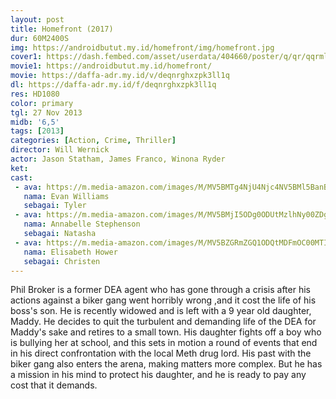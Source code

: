 ```yaml
---
layout: post
title: Homefront (2017)
dur: 60M2400S
img: https://androidbutut.my.id/homefront/img/homefront.jpg
cover1: https://dash.fembed.com/asset/userdata/404660/poster/q/qr/qqrml-ae7pqlwpnd.png?v=1654508295
movie1: https://androidbutut.my.id/homefront/
movie: https://daffa-adr.my.id/v/deqnrghxzpk3ll1q
dl: https://daffa-adr.my.id/f/deqnrghxzpk3ll1q
res: HD1080
color: primary
tgl: 27 Nov 2013
midb: '6,5'
tags: [2013]
categories: [Action, Crime, Thriller]
director: Will Wernick
actor: Jason Statham, James Franco, Winona Ryder
ket: 
cast:
 - ava: https://m.media-amazon.com/images/M/MV5BMTg4NjU4Njc4NV5BMl5BanBnXkFtZTgwMDA5MzM1NTE@._V1_QL75_UX140_CR0,0,140,140_.jpg
   nama: Evan Williams
   sebagai: Tyler
 - ava: https://m.media-amazon.com/images/M/MV5BMjI5ODg0ODUtMzlhNy00ZDgxLTljZTAtMzcxZThjMzhhNWI4XkEyXkFqcGdeQXVyMzY1ODcxNTI@._V1_QL75_UX140_CR0,12,140,140_.jpg
   nama: Annabelle Stephenson
   sebagai: Natasha
 - ava: https://m.media-amazon.com/images/M/MV5BZGRmZGQ1ODQtMDFmOC00MTI4LWJjZDItMTQzNTc5NzIxOWI4XkEyXkFqcGdeQXVyMTMwMzQ4MjI@._V1_QL75_UX140_CR0,12,140,140_.jpg
   nama: Elisabeth Hower
   sebagai: Christen
---
```


Phil Broker is a former DEA agent who has gone through a crisis after his actions against a biker gang went horribly wrong ,and it cost the life of his boss's son. He is recently widowed and is left with a 9 year old daughter, Maddy. He decides to quit the turbulent and demanding life of the DEA for Maddy's sake and retires to a small town. His daughter fights off a boy who is bullying her at school, and this sets in motion a round of events that end in his direct confrontation with the local Meth drug lord. His past with the biker gang also enters the arena, making matters more complex. But he has a mission in his mind to protect his daughter, and he is ready to pay any cost that it demands.
